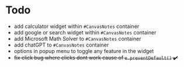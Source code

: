 # Todo

- add calculator widget within `#CanvasNotes` container
- add google or search widget within `#CanvasNotes` container
- add Microsoft Math Solver to `#CanvasNotes` container
- add chatGPT to `#CanvasNotes` container
- options in popup menu to toggle any feature in the widget
- ~~fix click bug where clicks dont work cause of `e.preventDefault()` :heavy_check_mark:~~